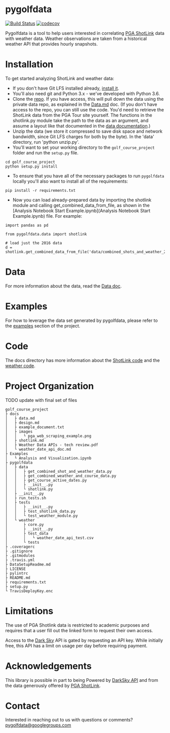 # pygolfdata
[![Build
Status](https://travis-ci.org/awfuldynne/golf_course_project.svg?branch=master)](https://travis-ci.org/awfuldynne/golf_course_project)
[![codecov](https://codecov.io/gh/awfuldynne/golf_course_project/branch/master/graph/badge.svg)](https://codecov.io/gh/awfuldynne/golf_course_project)

Pygolfdata is a tool to help users interested in correlating [PGA ShotLink](https://www.pgatour.com/stats/shotlinkintelligence/overview.html) data with weather data. Weather observations are taken from a historical weather API that provides hourly snapshots.

# Installation

To get started analyzing ShotLink and weather data:
- If you don't have Git LFS installed already, [install it](https://git-lfs.github.com). 
- You'll also need git and Python 3.x - we've developed with Python 3.6.
- Clone the [repo](https://github.com/awfuldynne/golf_course_project). If you have access, this will pull down the data using the private data repo, as explained in the [Data.md](docs/data.md) doc. (If you don't have access to the repo, you can still use the code. You'd need to retrieve the ShotLink data from the PGA Tour site yourself. The functions in the shotlink.py module take the path to the data as an argument, and assume a layout like that documented in the [data documentation](docs/data.md).)
- Unzip the data (we store it compressed to save disk space and network bandwidth, since Git LFS charges for both by the byte). In the 'data' directory, run 'python unzip.py'.
- You'll want to set your working directory to the `golf_course_project` folder and run the `setup.py` file.
```
cd golf_course_project
python setup.py install
```
- To ensure that you have all of the necessary packages to run `pygolfdata` locally you'll also want to install all of the requirements:
```
pip install -r requirements.txt
```
- Now you can load already-prepared data by importing the shotlink module and calling get_combined_data_from_file, as shown in the [Analysis Notebook Start Example.ipynb](Analysis Notebook Start Example.ipynb) file. For example:
```
import pandas as pd

from pygolfdata.data import shotlink

# load just the 2016 data
d = shotlink.get_combined_data_from_file('data/combined_shots_and_weather_2016_2016.csv')
```

# Data
For more information about the data, read the [Data doc](docs/data.md).

# Examples
For how to leverage the data set generated by pygolfdata, please refer to the [examples](https://github.com/awfuldynne/golf_course_project/tree/master/Examples) section of the project.

# Code
The docs directory has more information about the [ShotLink code](docs/shotlink.md) and the [weather code](docs/weather_date_api_doc.md). 

# Project Organization
TODO update with final set of files
```
golf_course_project
├ docs
│   ├ data.md
│   ├ design.md
│   ├ example_document.txt
│   ├ images
│   │   └ pga_web_scraping_example.png
│   ├ shotlink.md
│   ├ Weather Data APIs - tech review.pdf
│   └ weather_date_api_doc.md
├ Examples
│   └ Analysis and Visualization.ipynb
├ pygolfdata
│   ├ data
│   │   ├ get_combined_shot_and_weather_data.py
│   │   ├ get_combined_weather_and_course_data.py
│   │   ├ get_course_active_dates.py
│   │   ├ __init__.py
│   │   └ shotlink.py
│   ├ __init__.py
│   ├ run_tests.sh
│   ├ tests
│   │   ├ __init__.py
│   │   ├ test_shotlink_data.py
│   │   └ test_weather_module.py
│   └ weather
│       ├ core.py
│       ├ __init__.py
│       ├ test_data
│       │   └ weather_date_api_test.csv
│       └ tests
├ .coveragerc
├ .gitignore
├ .gitmodules
├ .travis.yml
├ DataSetupReadme.md
├ LICENSE
├ pylintrc
├ README.md
├ requirements.txt
├ setup.py
└ TravisDeployKey.enc
```
# Limitations
The use of PGA Shotlink data is restricted to academic purposes and requires that a user fill out the linked form to request their own access.

Access to the [Dark Sky](https://darksky.net/dev) API is gated by requesting an API key. While initially free, this API has a limit on usage per day before requiring payment.

# Acknowledgements
This library is possible in part to being Powered by [DarkSky API](https://darksky.net/poweredby/) and from the data generously offered by [PGA ShotLink](https://www.pgatour.com/stats/shotlinkintelligence/overview.html).

# Contact
Interested in reaching out to us with questions or comments? pygolfdata@googlegroups.com
